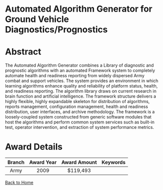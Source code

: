 
Automated Algorithm Generator for Ground Vehicle Diagnostics/Prognostics
========================================================================

# Abstract


The Automated Algorithm Generator combines a Library of diagnostic and prognostic algorithms with an automated Framework system to completely automate health and readiness reporting from widely dispersed Army combat and support vehicles.  The system provides an environment in which learning algorithms enhance quality and reliability of platform status, health, and readiness reporting.  The algorithm library draws on current research in brain function and artificial intelligence.  The framework structure delivers a highly flexible, highly expandable skeleton for distribution of algorithms, reports management, configuration management, health and readiness distribution, user interfaces, and archive methodology.  The framework is a loosely-coupled system constructed from generic software modules that host the algorithms and perform common system services such as built-in test, operator intervention, and extraction of system performance metrics.  

# Award Details

|Branch|Award Year|Award Amount|Keywords|
| :---: | :---: | :---: | :---: |
|Army|2009|$119,493||
  
  


[Back to Home](https://github.com/chrischow/dod_sbir_awards/Reports/CC/#977)